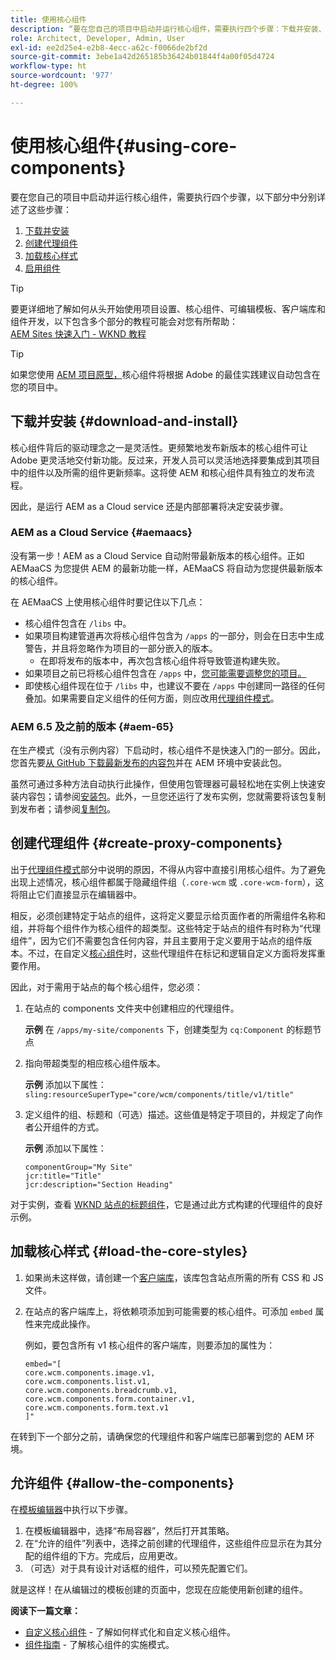 ```yaml
---
title: 使用核心组件
description: “要在您自己的项目中启动并运行核心组件，需要执行四个步骤：下载并安装、创建代理组件、加载核心样式和在模板上启用组件。”
role: Architect, Developer, Admin, User
exl-id: ee2d25e4-e2b8-4ecc-a62c-f0066de2bf2d
source-git-commit: 3ebe1a42d265185b36424b01844f4a00f05d4724
workflow-type: ht
source-wordcount: '977'
ht-degree: 100%

---
```


# 使用核心组件{#using-core-components}

要在您自己的项目中启动并运行核心组件，需要执行四个步骤，以下部分中分别详述了这些步骤：

1. [下载并安装](#download-and-install)
1. [创建代理组件](#create-proxy-components)
1. [加载核心样式](#load-the-core-styles)
1. [启用组件](#allow-the-components)

>[!TIP]
>
>要更详细地了解如何从头开始使用项目设置、核心组件、可编辑模板、客户端库和组件开发，以下包含多个部分的教程可能会对您有所帮助：\
>[AEM Sites 快速入门 - WKND 教程](https://docs.adobe.com/content/help/en/experience-manager-learn/getting-started-wknd-tutorial-develop/overview.html)

>[!TIP]
>
>如果您使用 [AEM 项目原型，](/help/developing/archetype/overview.md)核心组件将根据 Adobe 的最佳实践建议自动包含在您的项目中。

## 下载并安装 {#download-and-install}

核心组件背后的驱动理念之一是灵活性。更频繁地发布新版本的核心组件可让 Adobe 更灵活地交付新功能。反过来，开发人员可以灵活地选择要集成到其项目中的组件以及所需的组件更新频率。这将使 AEM 和核心组件具有独立的发布流程。

因此，是运行 AEM as a Cloud service 还是内部部署将决定安装步骤。

### AEM as a Cloud Service {#aemaacs}

没有第一步！AEM as a Cloud Service 自动附带最新版本的核心组件。正如 AEMaaCS 为您提供 AEM 的最新功能一样，AEMaaCS 将自动为您提供最新版本的核心组件。

在 AEMaaCS 上使用核心组件时要记住以下几点：

* 核心组件包含在 `/libs` 中。
* 如果项目构建管道再次将核心组件包含为 `/apps` 的一部分，则会在日志中生成警告，并且将忽略作为项目的一部分嵌入的版本。
   * 在即将发布的版本中，再次包含核心组件将导致管道构建失败。
* 如果项目之前已将核心组件包含在 `/apps` 中，[您可能需要调整您的项目。](/help/developing/overview.md#via-aemaacs)
* 即使核心组件现在位于 `/libs` 中，也建议不要在 `/apps` 中创建同一路径的任何叠加。如果需要自定义组件的任何方面，则应改用[代理组件模式](/help/developing/guidelines.md#proxy-component-pattern)。

### AEM 6.5 及之前的版本 {#aem-65}

在生产模式（没有示例内容）下启动时，核心组件不是快速入门的一部分。因此，您首先要[从 GitHub 下载最新发布的内容包](https://github.com/adobe/aem-core-wcm-components/releases/latest)并在 AEM 环境中安装此包。

虽然可通过多种方法自动执行此操作，但使用包管理器可最轻松地在实例上快速安装内容包；请参阅[安装包](https://docs.adobe.com/content/help/en/experience-manager-65/administering/contentmanagement/package-manager.html#installing-packages)。此外，一旦您还运行了发布实例，您就需要将该包复制到发布者；请参阅[复制包](https://docs.adobe.com/content/help/en/experience-manager-65/administering/contentmanagement/package-manager.html#replicating-packages)。

## 创建代理组件 {#create-proxy-components}

出于[代理组件模式](/help/developing/guidelines.md#proxy-component-pattern)部分中说明的原因，不得从内容中直接引用核心组件。为了避免出现上述情况，核心组件都属于隐藏组件组（`.core-wcm` 或 `.core-wcm-form`），这将阻止它们直接显示在编辑器中。

相反，必须创建特定于站点的组件，这将定义要显示给页面作者的所需组件名称和组，并将每个组件作为核心组件的超类型。这些特定于站点的组件有时称为“代理组件”，因为它们不需要包含任何内容，并且主要用于定义要用于站点的组件版本。不过，在自定义[核心组件](/help/developing/customizing.md)时，这些代理组件在标记和逻辑自定义方面将发挥重要作用。

因此，对于需用于站点的每个核心组件，您必须：

1. 在站点的 components 文件夹中创建相应的代理组件。

   **示例**
在 `/apps/my-site/components` 下，创建类型为 `cq:Component` 的标题节点

1. 指向带超类型的相应核心组件版本。

   **示例**
添加以下属性：\
   `sling:resourceSuperType="core/wcm/components/title/v1/title"`

1. 定义组件的组、标题和（可选）描述。这些值是特定于项目的，并规定了向作者公开组件的方式。

   **示例**
添加以下属性：

   ```shell
   componentGroup="My Site"
   jcr:title="Title"  
   jcr:description="Section Heading"
   ```

对于实例，查看 [WKND 站点的标题组件](https://github.com/adobe/aem-guides-wknd/blob/master/ui.apps/src/main/content/jcr_root/apps/wknd/components/title/.content.xml)，它是通过此方式构建的代理组件的良好示例。

## 加载核心样式 {#load-the-core-styles}

1. 如果尚未这样做，请创建一个[客户端库](https://experienceleague.adobe.com/docs/experience-manager-cloud-service/implementing/developing/full-stack/clientlibs.html)，该库包含站点所需的所有 CSS 和 JS 文件。
1. 在站点的客户端库上，将依赖项添加到可能需要的核心组件。可添加 `embed` 属性来完成此操作。

   例如，要包含所有 v1 核心组件的客户端库，则要添加的属性为：

   ```shell
   embed="[  
   core.wcm.components.image.v1,  
   core.wcm.components.list.v1,  
   core.wcm.components.breadcrumb.v1,  
   core.wcm.components.form.container.v1,  
   core.wcm.components.form.text.v1  
   ]"
   ```

在转到下一个部分之前，请确保您的代理组件和客户端库已部署到您的 AEM 环境。

## 允许组件 {#allow-the-components}

在[模板编辑器](https://docs.adobe.com/content/help/en/experience-manager-cloud-service/sites/authoring/features/templates.html)中执行以下步骤。

1. 在模板编辑器中，选择“布局容器”，然后打开其策略。
1. 在“允许的组件”列表中，选择之前创建的代理组件，这些组件应显示在为其分配的组件组的下方。完成后，应用更改。
1. （可选）对于具有设计对话框的组件，可以预先配置它们。

就是这样！在从编辑过的模板创建的页面中，您现在应能使用新创建的组件。

**阅读下一篇文章：**

* [自定义核心组件](/help/developing/customizing.md) - 了解如何样式化和自定义核心组件。
* [组件指南](/help/developing/guidelines.md) - 了解核心组件的实施模式。
